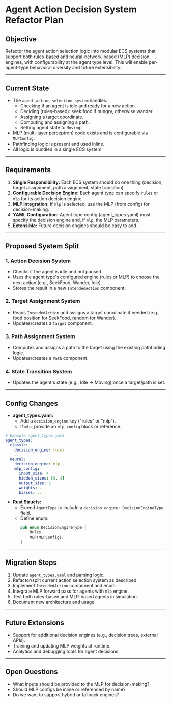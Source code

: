 # Agent Action Decision System Refactor Plan

## Objective
Refactor the agent action selection logic into modular ECS systems that support both rules-based and neural-network-based (MLP) decision engines, with configurability at the agent type level. This will enable per-agent-type behavioral diversity and future extensibility.

---

## Current State
- The `agent_action_selection_system` handles:
  - Checking if an agent is idle and ready for a new action.
  - Deciding (rules-based): seek food if hungry, otherwise wander.
  - Assigning a target coordinate.
  - Computing and assigning a path.
  - Setting agent state to `Moving`.
- MLP (multi-layer perceptron) code exists and is configurable via `MLPConfig`.
- Pathfinding logic is present and used inline.
- All logic is bundled in a single ECS system.

---

## Requirements
1. **Single Responsibility:** Each ECS system should do one thing (decision, target assignment, path assignment, state transition).
2. **Configurable Decision Engine:** Each agent type can specify `rules` or `mlp` for its action decision engine.
3. **MLP Integration:** If `mlp` is selected, use the MLP (from config) for decision-making.
4. **YAML Configuration:** Agent type config (agent_types.yaml) must specify the decision engine and, if `mlp`, the MLP parameters.
5. **Extensible:** Future decision engines should be easy to add.

---

## Proposed System Split

### 1. Action Decision System
- Checks if the agent is idle and not paused.
- Uses the agent type's configured engine (rules or MLP) to choose the next action (e.g., SeekFood, Wander, Idle).
- Stores the result in a new `IntendedAction` component.

### 2. Target Assignment System
- Reads `IntendedAction` and assigns a target coordinate if needed (e.g., food position for SeekFood, random for Wander).
- Updates/creates a `Target` component.

### 3. Path Assignment System
- Computes and assigns a path to the target using the existing pathfinding logic.
- Updates/creates a `Path` component.

### 4. State Transition System
- Updates the agent's state (e.g., Idle → Moving) once a target/path is set.

---

## Config Changes
- **agent_types.yaml:**
  - Add a `decision_engine` key ("rules" or "mlp").
  - If `mlp`, provide an `mlp_config` block or reference.

```yaml
# Example agent_types.yaml
agent_types:
  classic:
    decision_engine: rules
    ...
  neural:
    decision_engine: mlp
    mlp_config:
      input_size: 4
      hidden_sizes: [8, 8]
      output_size: 2
      weights: ...
      biases: ...
```

- **Rust Structs:**
  - Extend `AgentType` to include a `decision_engine: DecisionEngineType` field.
  - Define enum:
    ```rust
    pub enum DecisionEngineType {
        Rules,
        MLP(MLPConfig),
    }
    ```

---

## Migration Steps
1. Update `agent_types.yaml` and parsing logic.
2. Refactor/split current action selection system as described.
3. Implement `IntendedAction` component and enum.
4. Integrate MLP forward pass for agents with `mlp` engine.
5. Test both rules-based and MLP-based agents in simulation.
6. Document new architecture and usage.

---

## Future Extensions
- Support for additional decision engines (e.g., decision trees, external APIs).
- Training and updating MLP weights at runtime.
- Analytics and debugging tools for agent decisions.

---

## Open Questions
- What inputs should be provided to the MLP for decision-making?
- Should MLP configs be inline or referenced by name?
- Do we want to support hybrid or fallback engines?
